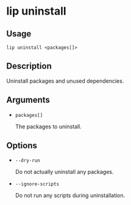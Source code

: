 # lip uninstall

## Usage

```shell
lip uninstall <packages[]>
```

## Description

Uninstall packages and unused dependencies.

## Arguments

- `packages[]`

  The packages to uninstall.

## Options

- `--dry-run`

  Do not actually uninstall any packages.

- `--ignore-scripts`

  Do not run any scripts during uninstallation.
